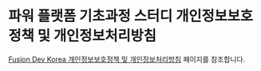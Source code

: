 # 파워 플랫폼 기초과정 스터디 개인정보보호정책 및 개인정보처리방침 #

[Fusion Dev Korea 개인정보보호정책 및 개인정보처리방침](https://fusiondev.kr/privacy) 페이지를 참조합니다.
